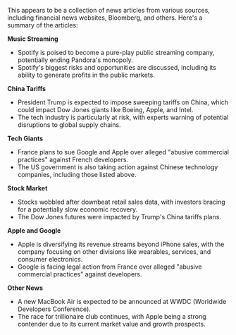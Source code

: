 This appears to be a collection of news articles from various sources, including financial news websites, Bloomberg, and others. Here's a summary of the articles:

**Music Streaming**

* Spotify is poised to become a pure-play public streaming company, potentially ending Pandora's monopoly.
* Spotify's biggest risks and opportunities are discussed, including its ability to generate profits in the public markets.

**China Tariffs**

* President Trump is expected to impose sweeping tariffs on China, which could impact Dow Jones giants like Boeing, Apple, and Intel.
* The tech industry is particularly at risk, with experts warning of potential disruptions to global supply chains.

**Tech Giants**

* France plans to sue Google and Apple over alleged "abusive commercial practices" against French developers.
* The US government is also taking action against Chinese technology companies, including those listed above.

**Stock Market**

* Stocks wobbled after downbeat retail sales data, with investors bracing for a potentially slow economic recovery.
* The Dow Jones futures were impacted by Trump's China tariffs plans.

**Apple and Google**

* Apple is diversifying its revenue streams beyond iPhone sales, with the company focusing on other divisions like wearables, services, and consumer electronics.
* Google is facing legal action from France over alleged "abusive commercial practices" against developers.

**Other News**

* A new MacBook Air is expected to be announced at WWDC (Worldwide Developers Conference).
* The race for trillionaire club continues, with Apple being a strong contender due to its current market value and growth prospects.